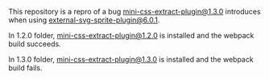 This repository is a repro of a bug mini-css-extract-plugin@1.3.0 introduces when using external-svg-sprite-plugin@6.0.1.

In 1.2.0 folder, mini-css-extract-plugin@1.2.0 is installed and the webpack build succeeds.

In 1.3.0 folder, mini-css-extract-plugin@1.3.0 is installed and the webpack build fails.
